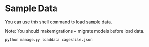 # Sample Data

You can use this shell command to load sample data.

Note: You should makemigrations + migrate models before load data.

```bash
python manage.py loaddata cagesfile.json
```